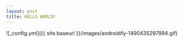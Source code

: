 ```yaml
---
layout: post
title: HELLO WORLD!
---
```


![_config.yml]({{ site.baseurl }}/images/androidify-1490435297994.gif)
